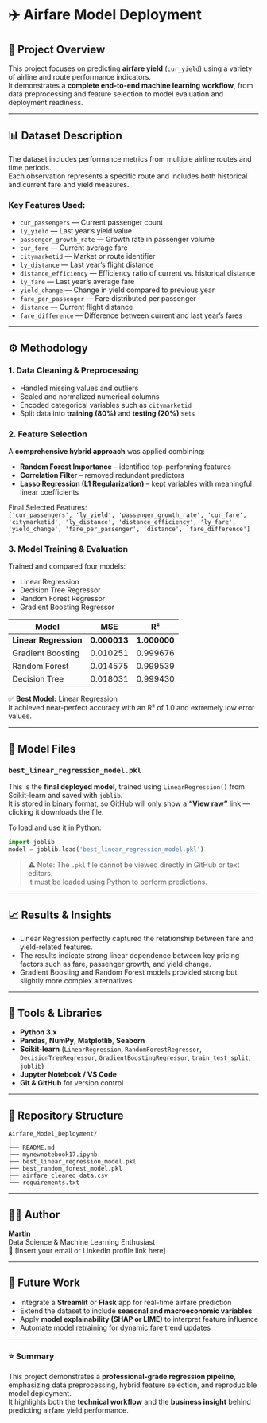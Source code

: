 # ✈️ Airfare Model Deployment

## 🧩 Project Overview
This project focuses on predicting **airfare yield** (`cur_yield`) using a variety of airline and route performance indicators.  
It demonstrates a **complete end-to-end machine learning workflow**, from data preprocessing and feature selection to model evaluation and deployment readiness.

---

## 📊 Dataset Description
The dataset includes performance metrics from multiple airline routes and time periods.  
Each observation represents a specific route and includes both historical and current fare and yield measures.

### Key Features Used:
- `cur_passengers` — Current passenger count  
- `ly_yield` — Last year’s yield value  
- `passenger_growth_rate` — Growth rate in passenger volume  
- `cur_fare` — Current average fare  
- `citymarketid` — Market or route identifier  
- `ly_distance` — Last year’s flight distance  
- `distance_efficiency` — Efficiency ratio of current vs. historical distance  
- `ly_fare` — Last year’s average fare  
- `yield_change` — Change in yield compared to previous year  
- `fare_per_passenger` — Fare distributed per passenger  
- `distance` — Current flight distance  
- `fare_difference` — Difference between current and last year’s fares  

---

## ⚙️ Methodology

### 1. Data Cleaning & Preprocessing
- Handled missing values and outliers  
- Scaled and normalized numerical columns  
- Encoded categorical variables such as `citymarketid`  
- Split data into **training (80%)** and **testing (20%)** sets  

### 2. Feature Selection
A **comprehensive hybrid approach** was applied combining:
- **Random Forest Importance** – identified top-performing features  
- **Correlation Filter** – removed redundant predictors  
- **Lasso Regression (L1 Regularization)** – kept variables with meaningful linear coefficients  

Final Selected Features:  
`['cur_passengers', 'ly_yield', 'passenger_growth_rate', 'cur_fare', 'citymarketid', 'ly_distance', 'distance_efficiency', 'ly_fare', 'yield_change', 'fare_per_passenger', 'distance', 'fare_difference']`

### 3. Model Training & Evaluation
Trained and compared four models:
- Linear Regression  
- Decision Tree Regressor  
- Random Forest Regressor  
- Gradient Boosting Regressor  

| Model | MSE | R² |
|--------|------|------|
| **Linear Regression** | **0.000013** | **1.000000** |
| Gradient Boosting | 0.010251 | 0.999676 |
| Random Forest | 0.014575 | 0.999539 |
| Decision Tree | 0.018031 | 0.999430 |

✅ **Best Model:** Linear Regression  
It achieved near-perfect accuracy with an R² of 1.0 and extremely low error values.

---

## 🧠 Model Files

### `best_linear_regression_model.pkl`
This is the **final deployed model**, trained using `LinearRegression()` from Scikit-learn and saved with `joblib`.  
It is stored in binary format, so GitHub will only show a **“View raw”** link — clicking it downloads the file.

To load and use it in Python:

```python
import joblib
model = joblib.load('best_linear_regression_model.pkl')
```

> ⚠️ Note: The `.pkl` file cannot be viewed directly in GitHub or text editors.  
> It must be loaded using Python to perform predictions.

---

## 📈 Results & Insights
- Linear Regression perfectly captured the relationship between fare and yield-related features.  
- The results indicate strong linear dependence between key pricing factors such as fare, passenger growth, and yield change.  
- Gradient Boosting and Random Forest models provided strong but slightly more complex alternatives.

---

## 🧰 Tools & Libraries
- **Python 3.x**  
- **Pandas**, **NumPy**, **Matplotlib**, **Seaborn**  
- **Scikit-learn** (`LinearRegression`, `RandomForestRegressor`, `DecisionTreeRegressor`, `GradientBoostingRegressor`, `train_test_split`, `joblib`)  
- **Jupyter Notebook / VS Code**  
- **Git & GitHub** for version control  

---

## 📁 Repository Structure
```
Airfare_Model_Deployment/
│
├── README.md
├── mynewnotebook17.ipynb
├── best_linear_regression_model.pkl
├── best_random_forest_model.pkl
├── airfare_cleaned_data.csv
└── requirements.txt
```

---

## 👩‍💻 Author
**Martin**  
Data Science & Machine Learning Enthusiast  
📧 [Insert your email or LinkedIn profile link here]  

---

## 🚀 Future Work
- Integrate a **Streamlit** or **Flask** app for real-time airfare prediction  
- Extend the dataset to include **seasonal and macroeconomic variables**  
- Apply **model explainability (SHAP or LIME)** to interpret feature influence  
- Automate model retraining for dynamic fare trend updates  

---

### ⭐ Summary
This project demonstrates a **professional-grade regression pipeline**, emphasizing data preprocessing, hybrid feature selection, and reproducible model deployment.  
It highlights both the **technical workflow** and the **business insight** behind predicting airfare yield performance.

